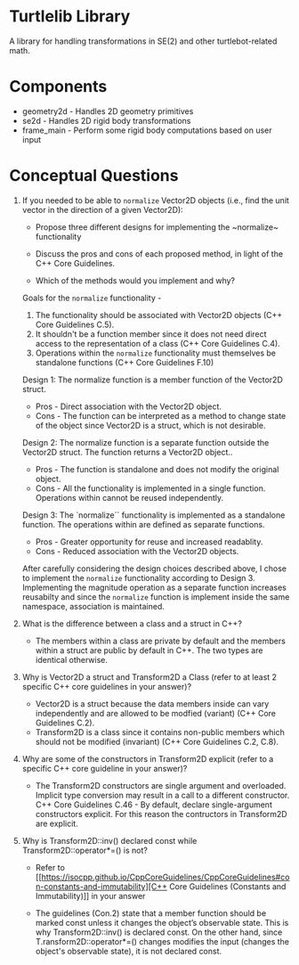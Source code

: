 # Turtlelib Library
A library for handling transformations in SE(2) and other turtlebot-related math.

# Components
- geometry2d - Handles 2D geometry primitives
- se2d - Handles 2D rigid body transformations
- frame_main - Perform some rigid body computations based on user input

# Conceptual Questions
1. If you needed to be able to `normalize` Vector2D objects (i.e., find the unit vector in the direction of a given Vector2D):
   - Propose three different designs for implementing the ~normalize~ functionality
   
   - Discuss the pros and cons of each proposed method, in light of the C++ Core Guidelines.

   - Which of the methods would you implement and why?
    
    Goals for the `normalize` functionality -
    1. The functionality should be associated with Vector2D objects (C++ Core Guidelines C.5).
    2. It shouldn't be a function member since it does not need direct access to the representation of a class (C++ Core Guidelines C.4).
    3. Operations within the `normalize` functionality must themselves be standalone functions (C++ Core Guidelines F.10)

    Design 1: The normalize function is a member function of the Vector2D struct.
    - Pros - Direct association with the Vector2D object.
    - Cons - The function can be interpreted as a method to change state of the object since Vector2D is a struct, which is not desirable.

    Design 2: The normalize function is a separate function outside the Vector2D struct. The function returns a Vector2D object..
    - Pros - The function is standalone and does not modify the original object.
    - Cons - All the functionality is implemented in a single function. Operations within cannot be reused independently. 

    Design 3: The `normalize`` functionality is implemented as a standalone function. The operations within are defined as separate functions.
    - Pros - Greater opportunity for reuse and increased readablity.
    - Cons - Reduced association with the Vector2D objects.

    After carefully considering the design choices described above, I chose to implement the `normalize` functionality according to Design 3. Implementing the
    magnitude operation as a separate function increases reusabilty and since the `normalize` function is implement inside the same namespace, association is
    maintained.

2. What is the difference between a class and a struct in C++?

    - The members within a class are private by default and the members within a struct are public by default in C++. The two types are identical otherwise.


3. Why is Vector2D a struct and Transform2D a Class (refer to at least 2 specific C++ core guidelines in your answer)?

    - Vector2D is a struct because the data members inside can vary independently and are allowed to be modfied (variant) (C++ Core Guidelines C.2).
    - Transform2D is a class since it contains non-public members which should not be modified (invariant) (C++ Core Guidelines C.2, C.8). 


4. Why are some of the constructors in Transform2D explicit (refer to a specific C++ core guideline in your answer)?

    - The Transform2D constructors are single argument and overloaded. Implicit type conversion may result in a call to a different constructor.
      C++ Core Guidelines C.46 - By default, declare single-argument constructors explicit. For this reason the contructors in Transform2D are explicit.


5. Why is Transform2D::inv() declared const while Transform2D::operator*=() is not?
   - Refer to [[https://isocpp.github.io/CppCoreGuidelines/CppCoreGuidelines#con-constants-and-immutability][C++ Core Guidelines (Constants and Immutability)]] in your answer

   - The guidelines (Con.2) state that a member function should be marked const unless it changes the object’s observable state. This is why Transform2D::inv() is declared const. On the other hand, since T.ransform2D::operator*=() changes modifies the input (changes the object's observable state), it is not declared const.
